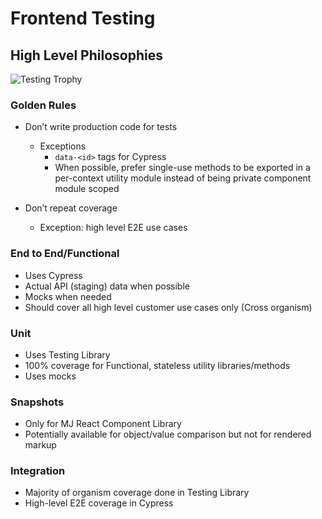 # Frontend Testing

<!-- Other Style Guides

  - [React](react/)
  - [CSS-in-JavaScript](css-in-javascript/)
  - [CSS & Sass](https://github.com/airbnb/css) -->
  
## High Level Philosophies

![Testing Trophy](https://testingjavascript.com/static/trophyWithLabels@2x-4d0c19a94d88ac607cc5cbeaa8f8708d.png)

### Golden Rules
- Don’t write production code for tests
    - Exceptions
        - `data-<id>` tags for Cypress
        - When possible, prefer single-use methods to be exported in a per-context utility module instead of being private component module scoped 

- Don’t repeat coverage
    - Exception: high level E2E use cases

### End to End/Functional
- Uses Cypress
- Actual API (staging) data when possible 
- Mocks when needed
- Should cover all high level customer use cases only (Cross organism)

### Unit
- Uses Testing Library
- 100% coverage for Functional, stateless utility libraries/methods
- Uses mocks

### Snapshots
- Only for MJ React Component Library
- Potentially available for object/value comparison but not for rendered markup

### Integration
- Majority of organism coverage done in Testing Library
- High-level E2E coverage in Cypress 

